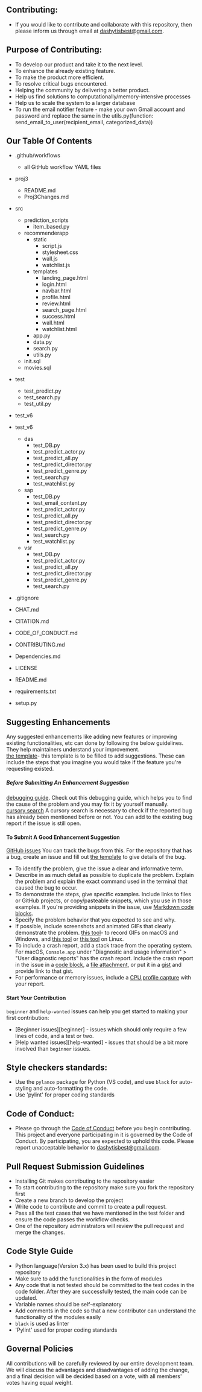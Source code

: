## Contributing:

* If you would like to contribute and collaborate with this repository, then please inform us through email at dashytisbest@gmail.com.

## Purpose of Contributing:

* To develop our product and take it to the next level.
* To enhance the already existing feature.
* To make the product more efficient.
* To resolve critical bugs encountered.
* Helping the community by delivering a better product.
* Help us find solutions to computationally/memory-intensive processes
* Help us to scale the system to a larger database
* To run the email notifier feature - make your own Gmail account and password and replace the same in the utils.py(function: send_email_to_user(recipient_email, categorized_data))

## Our Table Of Contents

- .github/workflows  
  - all GitHub workflow YAML files
    
- proj3  
   - README.md
   - Proj3Changes.md
     
- src  
  - prediction_scripts    
     - item_based.py   
  - recommenderapp
    - static
      - script.js
      - stylesheet.css
      - wall.js
      - watchlist.js
    - templates
      - landing_page.html
      - login.html
      - navbar.html
      - profile.html
      - review.html
      - search_page.html
      - success.html
      - wall.html
      - watchlist.html
    - app.py
    - data.py
    - search.py
    - utils.py
  - init.sql
  - movies.sql
  
- test  
    - test_predict.py  
    - test_search.py  
    - test_util.py
- test_v6

- test_v6 
  - das    
     - test_DB.py
     - test_predict_actor.py
     - test_predict_all.py
     - test_predict_director.py
     - test_predict_genre.py
     - test_search.py
     - test_watchlist.py
  - sap    
     - test_DB.py
     - test_email_content.py
     - test_predict_actor.py
     - test_predict_all.py
     - test_predict_director.py
     - test_predict_genre.py
     - test_search.py
     - test_watchlist.py
  - vsr    
     - test_DB.py
     - test_predict_actor.py
     - test_predict_all.py
     - test_predict_director.py
     - test_predict_genre.py
     - test_search.py
  
- .gitignore

- CHAT.md

- CITATION.md

- CODE_OF_CONDUCT.md

- CONTRIBUTING.md

- Dependencies.md

- LICENSE

- README.md

- requirements.txt

- setup.py

## Suggesting Enhancements

Any suggested enhancements like adding new features or improving existing functionalities, etc can done by following the below guidelines. They help maintainers understand your improvement. <br>
[the template](https://github.com/atom/.github/blob/master/.github/ISSUE_TEMPLATE/feature_request.md)- this template is to be filled to add suggestions. These can include the steps that you imagine you would take if the feature you're requesting existed.

##### Before Submitting An Enhancement Suggestion

[debugging guide](https://flight-manual.atom.io/hacking-atom/sections/debugging/). Check out this debugging guide, which helps you to find the cause of the problem and you may fix it by yourself manually. <br>
[cursory search](https://github.com/search?q=+is%3Aissue+user%3Aatom) A cursory search is necessary to check if the reported bug has already been mentioned before or not. You can add to the existing bug report if the issue is still open.

#### To Submit A Good Enhancement Suggestion

[GitHub issues](https://guides.github.com/features/issues/) You can track the bugs from this. For the repository that has a bug, create an issue and fill out [the template](https://github.com/atom/.github/blob/master/.github/ISSUE_TEMPLATE/bug_report.md) to give details of the bug.

* To identify the problem, give the issue a clear and informative term. <br>
* Describe in as much detail as possible to duplicate the problem. Explain the problem and explain the exact command used in the terminal that caused the bug to occur.
* To demonstrate the steps, give specific examples. Include links to files or GitHub projects, or copy/pasteable snippets, which you use in those examples. If you're providing snippets in the issue, use [Markdown code blocks](https://help.github.com/articles/markdown-basics/#multiple-lines).
* Specify the problem behavior that you expected to see and why.
* If possible, include screenshots and animated GIFs that clearly demonstrate the problem. [this tool](https://www.cockos.com/licecap/)- to record GIFs on macOS and Windows, and [this tool](https://github.com/colinkeenan/silentcast) or [this tool](https://github.com/GNOME/byzanz) on Linux.
* To include a crash report, add a stack trace from the operating system. For macOS, `Console.app` under "Diagnostic and usage information" > "User diagnostic reports" has the crash report. Include the crash report in the issue in a [code block](https://help.github.com/articles/markdown-basics/#multiple-lines), a [file attachment](https://help.github.com/articles/file-attachments-on-issues-and-pull-requests/), or put it in a [gist](https://gist.github.com/) and provide link to that gist.
* For performance or memory issues, include a [CPU profile capture](https://flight-manual.atom.io/hacking-atom/sections/debugging/#diagnose-runtime-performance) with your report.

#### Start Your Contribution

`beginner` and `help-wanted` issues can help you get started to making your first contribution:

* [Beginner issues][beginner] - issues which should only require a few lines of code, and a test or two.
* [Help wanted issues][help-wanted] - issues that should be a bit more involved than `beginner` issues.

## Style checkers standards:
* Use the `pylance` package for Python (VS code), and use `black` for auto-styling and auto-formatting the code.
* Use 'pylint' for proper coding standards

## Code of Conduct:

* Please go through the [Code of Conduct](https://github.com/svd-ncsu/BingeSuggest/blob/v6.0/CODE_OF_CONDUCT.md`) before you begin contributing. This project and everyone participating in it is governed by the Code of Conduct. By participating, you are expected to uphold this code. Please report unacceptable behavior to dashytisbest@gmail.com.

## Pull Request Submission Guidelines

* Installing Git makes contributing to the repository easier
* To start contributing to the repository make sure you fork the repository first
* Create a new branch to develop the project 
* Write code to contribute and commit to create a pull request.
* Pass all the test cases that we have mentioned in the test folder and ensure the code passes the workflow checks.
* One of the repository administrators will review the pull request and merge the changes.

## Code Style Guide 

* Python language(Version 3.x) has been used to build this project repository
* Make sure to add the functionalities in the form of modules
* Any code that is not tested should be committed to the test codes in the code folder. After they are successfully tested, the  main code can be updated.
* Variable names should be self-explanatory
* Add comments in the code so that a new contributor can understand the functionality of the modules easily
* `black` is used as linter
* 'Pylint' used for proper coding standards

## Governal Policies

All contributions will be carefully reviewed by our entire development team. We will discuss the advantages and disadvantages of adding the change, and a final decision will be decided based on a vote, with all members' votes having equal weight.
